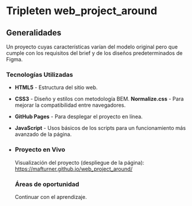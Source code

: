 # Tripleten web_project_around

## Generalidades

Un proyecto cuyas características varían del modelo original pero que cumple con los requisitos del brief y de los diseños predeterminados de Figma.

### Tecnologías Utilizadas

- **HTML5** - Estructura del sitio web.
- **CSS3** - Diseño y estilos con metodología BEM.
  **Normalize.css** - Para mejorar la compatibilidad entre navegadores.
- **GitHub Pages** - Para desplegar el proyecto en línea.
- **JavaScript** - Usos básicos de los scripts para un funcionamiento más avanzado de la página.

- ### Proyecto en Vivo

  Visualización del proyecto (despliegue de la página): https://mafturner.github.io/web_project_around/

  ### Áreas de oportunidad

  Continuar con el aprendizaje.
